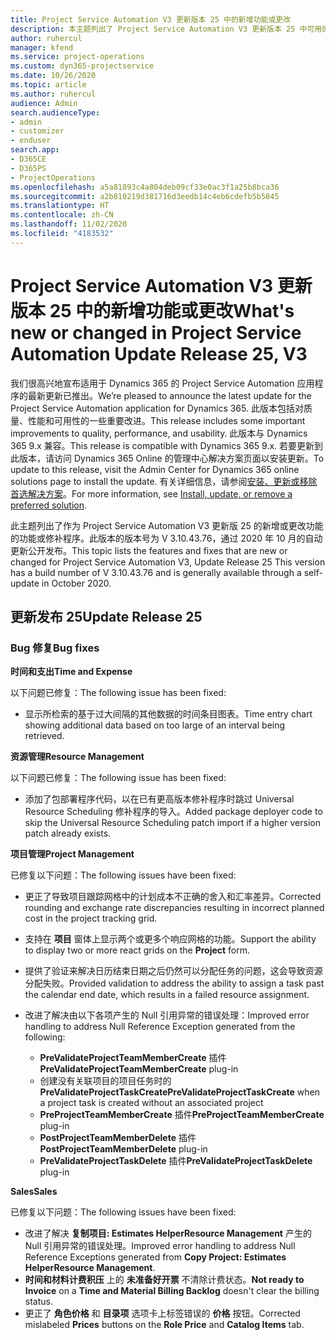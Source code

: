 ```yaml
---
title: Project Service Automation V3 更新版本 25 中的新增功能或更改
description: 本主题列出了 Project Service Automation V3 更新版本 25 中可用的功能和修复。
author: ruhercul
manager: kfend
ms.service: project-operations
ms.custom: dyn365-projectservice
ms.date: 10/26/2020
ms.topic: article
ms.author: ruhercul
audience: Admin
search.audienceType:
- admin
- customizer
- enduser
search.app:
- D365CE
- D365PS
- ProjectOperations
ms.openlocfilehash: a5a81893c4a804deb09cf33e0ac3f1a25b8bca36
ms.sourcegitcommit: a2b810219d381716d3eedb14c4eb6cdefb5b5845
ms.translationtype: HT
ms.contentlocale: zh-CN
ms.lasthandoff: 11/02/2020
ms.locfileid: "4183532"
---
```

# <a name="whats-new-or-changed-in-project-service-automation-update-release-25-v3"></a><span data-ttu-id="14ace-103">Project Service Automation V3 更新版本 25 中的新增功能或更改</span><span class="sxs-lookup"><span data-stu-id="14ace-103">What's new or changed in Project Service Automation Update Release 25, V3</span></span>

<span data-ttu-id="14ace-104">我们很高兴地宣布适用于 Dynamics 365 的 Project Service Automation 应用程序的最新更新已推出。</span><span class="sxs-lookup"><span data-stu-id="14ace-104">We’re pleased to announce the latest update for the Project Service Automation application for Dynamics 365.</span></span> <span data-ttu-id="14ace-105">此版本包括对质量、性能和可用性的一些重要改进。</span><span class="sxs-lookup"><span data-stu-id="14ace-105">This release includes some important improvements to quality, performance, and usability.</span></span> <span data-ttu-id="14ace-106">此版本与 Dynamics 365 9.x 兼容。</span><span class="sxs-lookup"><span data-stu-id="14ace-106">This release is compatible with Dynamics 365 9.x.</span></span> <span data-ttu-id="14ace-107">若要更新到此版本，请访问 Dynamics 365 Online 的管理中心解决方案页面以安装更新。</span><span class="sxs-lookup"><span data-stu-id="14ace-107">To update to this release, visit the Admin Center for Dynamics 365 online solutions page to install the update.</span></span> <span data-ttu-id="14ace-108">有关详细信息，请参阅[安装、更新或移除首选解决方案](https://docs.microsoft.com/power-platform/admin/install-remove-preferred-solution)。</span><span class="sxs-lookup"><span data-stu-id="14ace-108">For more information, see [Install, update, or remove a preferred solution](https://docs.microsoft.com/power-platform/admin/install-remove-preferred-solution).</span></span>

<span data-ttu-id="14ace-109">此主题列出了作为 Project Service Automation V3 更新版 25 的新增或更改功能的功能或修补程序。此版本的版本号为 V 3.10.43.76，通过 2020 年 10 月的自动更新公开发布。</span><span class="sxs-lookup"><span data-stu-id="14ace-109">This topic lists the features and fixes that are new or changed for Project Service Automation V3, Update Release 25 This version has a build number of V 3.10.43.76 and is generally available through a self-update in October 2020.</span></span>

## <a name="update-release-25"></a><span data-ttu-id="14ace-110">更新发布 25</span><span class="sxs-lookup"><span data-stu-id="14ace-110">Update Release 25</span></span>

### <a name="bug-fixes"></a><span data-ttu-id="14ace-111">Bug 修复</span><span class="sxs-lookup"><span data-stu-id="14ace-111">Bug fixes</span></span>

<span data-ttu-id="14ace-112">**时间和支出**</span><span class="sxs-lookup"><span data-stu-id="14ace-112">**Time and Expense**</span></span>

<span data-ttu-id="14ace-113">以下问题已修复：</span><span class="sxs-lookup"><span data-stu-id="14ace-113">The following issue has been fixed:</span></span>

- <span data-ttu-id="14ace-114">显示所检索的基于过大间隔的其他数据的时间条目图表。</span><span class="sxs-lookup"><span data-stu-id="14ace-114">Time entry chart showing additional data based on too large of an interval being retrieved.</span></span>

<span data-ttu-id="14ace-115">**资源管理**</span><span class="sxs-lookup"><span data-stu-id="14ace-115">**Resource Management**</span></span>

<span data-ttu-id="14ace-116">以下问题已修复：</span><span class="sxs-lookup"><span data-stu-id="14ace-116">The following issue has been fixed:</span></span>

- <span data-ttu-id="14ace-117">添加了包部署程序代码，以在已有更高版本修补程序时跳过 Universal Resource Scheduling 修补程序的导入。</span><span class="sxs-lookup"><span data-stu-id="14ace-117">Added package deployer code to skip the Universal Resource Scheduling patch import if a higher version patch already exists.</span></span>

<span data-ttu-id="14ace-118">**项目管理**</span><span class="sxs-lookup"><span data-stu-id="14ace-118">**Project Management**</span></span>

<span data-ttu-id="14ace-119">已修复以下问题：</span><span class="sxs-lookup"><span data-stu-id="14ace-119">The following issues have been fixed:</span></span>

- <span data-ttu-id="14ace-120">更正了导致项目跟踪网格中的计划成本不正确的舍入和汇率差异。</span><span class="sxs-lookup"><span data-stu-id="14ace-120">Corrected rounding and exchange rate discrepancies resulting in incorrect planned cost in the project tracking grid.</span></span>
- <span data-ttu-id="14ace-121">支持在 **项目** 窗体上显示两个或更多个响应网格的功能。</span><span class="sxs-lookup"><span data-stu-id="14ace-121">Support the ability to display two or more react grids on the **Project** form.</span></span>
- <span data-ttu-id="14ace-122">提供了验证来解决日历结束日期之后仍然可以分配任务的问题，这会导致资源分配失败。</span><span class="sxs-lookup"><span data-stu-id="14ace-122">Provided validation to address the ability to assign a task past the calendar end date, which results in a failed resource assignment.</span></span>
- <span data-ttu-id="14ace-123">改进了解决由以下各项产生的 Null 引用异常的错误处理：</span><span class="sxs-lookup"><span data-stu-id="14ace-123">Improved error handling to address Null Reference Exception generated from the following:</span></span>

    - <span data-ttu-id="14ace-124">**PreValidateProjectTeamMemberCreate** 插件</span><span class="sxs-lookup"><span data-stu-id="14ace-124">**PreValidateProjectTeamMemberCreate** plug-in</span></span>
    - <span data-ttu-id="14ace-125">创建没有关联项目的项目任务时的 **PreValidateProjectTaskCreate**</span><span class="sxs-lookup"><span data-stu-id="14ace-125">**PreValidateProjectTaskCreate** when a project task is created without an associated project</span></span>
    - <span data-ttu-id="14ace-126">**PreProjectTeamMemberCreate** 插件</span><span class="sxs-lookup"><span data-stu-id="14ace-126">**PreProjectTeamMemberCreate** plug-in</span></span>
    - <span data-ttu-id="14ace-127">**PostProjectTeamMemberDelete** 插件</span><span class="sxs-lookup"><span data-stu-id="14ace-127">**PostProjectTeamMemberDelete** plug-in</span></span>
    - <span data-ttu-id="14ace-128">**PreValidateProjectTaskDelete** 插件</span><span class="sxs-lookup"><span data-stu-id="14ace-128">**PreValidateProjectTaskDelete** plug-in</span></span>

<span data-ttu-id="14ace-129">**Sales**</span><span class="sxs-lookup"><span data-stu-id="14ace-129">**Sales**</span></span>

<span data-ttu-id="14ace-130">已修复以下问题：</span><span class="sxs-lookup"><span data-stu-id="14ace-130">The following issues have been fixed:</span></span>

- <span data-ttu-id="14ace-131">改进了解决 **复制项目: Estimates HelperResource Management** 产生的 Null 引用异常的错误处理。</span><span class="sxs-lookup"><span data-stu-id="14ace-131">Improved error handling to address Null Reference Exceptions generated from **Copy Project: Estimates HelperResource Management**.</span></span>
- <span data-ttu-id="14ace-132">**时间和材料计费积压** 上的 **未准备好开票** 不清除计费状态。</span><span class="sxs-lookup"><span data-stu-id="14ace-132">**Not ready to Invoice** on a **Time and Material Billing Backlog** doesn't clear the billing status.</span></span>
- <span data-ttu-id="14ace-133">更正了 **角色价格** 和 **目录项** 选项卡上标签错误的 **价格** 按钮。</span><span class="sxs-lookup"><span data-stu-id="14ace-133">Corrected mislabeled **Prices** buttons on the **Role Price** and **Catalog Items** tab.</span></span>
